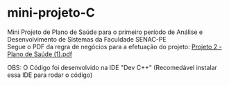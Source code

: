 # mini-projeto-C
Mini Projeto de Plano de Saúde para o primeiro período de Análise e Desenvolvimento de Sistemas da Faculdade SENAC-PE  
Segue o PDF da regra de negócios para a efetuação do projeto:
[Projeto 2 - Plano de Saúde (1).pdf](https://github.com/user-attachments/files/16314837/Projeto.2.-.Plano.de.Saude.1.pdf)

OBS: O Código foi desenvolvido na IDE "Dev C++" (Recomedável instalar essa IDE para rodar o código)
